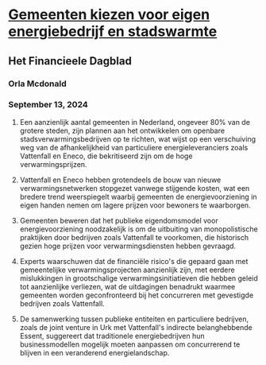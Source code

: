 # [Gemeenten kiezen voor eigen energiebedrijf en stadswarmte](https://advance.lexis.com/api/document?collection=news&id=urn:contentItem:6CYC-5921-DYMG-100S-00000-00&context=1519360)
## Het Financieele Dagblad
### Orla Mcdonald
### September 13, 2024

1. Een aanzienlijk aantal gemeenten in Nederland, ongeveer 80% van de grotere steden, zijn plannen aan het ontwikkelen om openbare stadsverwarmingsbedrijven op te richten, wat wijst op een verschuiving weg van de afhankelijkheid van particuliere energieleveranciers zoals Vattenfall en Eneco, die bekritiseerd zijn om de hoge verwarmingsprijzen.

2. Vattenfall en Eneco hebben grotendeels de bouw van nieuwe verwarmingsnetwerken stopgezet vanwege stijgende kosten, wat een bredere trend weerspiegelt waarbij gemeenten de energievoorziening in eigen handen nemen om lagere prijzen voor bewoners te waarborgen.

3. Gemeenten beweren dat het publieke eigendomsmodel voor energievoorziening noodzakelijk is om de uitbuiting van monopolistische praktijken door bedrijven zoals Vattenfall te voorkomen, die historisch gezien hoge prijzen voor verwarmingsdiensten hebben gevraagd.

4. Experts waarschuwen dat de financiële risico's die gepaard gaan met gemeentelijke verwarmingsprojecten aanzienlijk zijn, met eerdere mislukkingen in grootschalige verwarmingsinitiatieven die hebben geleid tot aanzienlijke verliezen, wat de uitdagingen benadrukt waarmee gemeenten worden geconfronteerd bij het concurreren met gevestigde bedrijven zoals Vattenfall.

5. De samenwerking tussen publieke entiteiten en particuliere bedrijven, zoals de joint venture in Urk met Vattenfall's indirecte belanghebbende Essent, suggereert dat traditionele energiebedrijven hun businessmodellen mogelijk moeten aanpassen om concurrerend te blijven in een veranderend energielandschap.